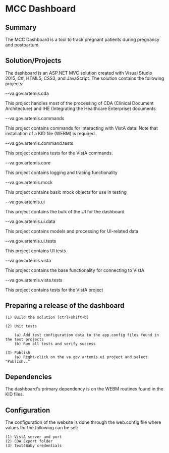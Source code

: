 # MCC Dashboard

## Summary

The MCC Dashboard is a tool to track pregnant patients during pregnancy and postpartum. 

## Solution/Projects 

The dashboard is an ASP.NET MVC solution created with Visual Studio 2015, C#, HTML5, CSS3, and JavaScript.  The solution contains the following
projects: 

--va.gov.artemis.cda 

This project handles most of the processing of CDA (Clinical Document Architecture) and IHE (Integrating the Healthcare Enterprise) documents 

--va.gov.artemis.commands 

This project contains commands for interacting with VistA data. Note that installation of a KID file (WEBM) is required. 

--va.gov.artemis.command.tests 

This project contains tests for the VistA commands. 

--va.gov.artemis.core 

This project contains logging and tracing functionality 

--va.gov.artemis.mock 

This project contains basic mock objects for use in testing 

--va.gov.artemis.ui 

This project contains the bulk of the UI for the dashboard 

--va.gov.artemis.ui.data

This project contains models and processing for UI-related data 

--va.gov.artemis.ui.tests

This project contains UI tests 

--va.gov.artemis.vista

This project contains the base functionality for connecting to VistA

--va.gov.artemis.vista.tests

This project contains tests for the VistA project 

## Preparing a release of the dashboard 

	(1) Build the solution (ctrl+shift+b)

	(2) Unit tests 

		(a) Add test configuration data to the app.config files found in the test projects 
		(b) Run all tests and verify success 

	(3) Publish 
		(a) Right-click on the va.gov.artemis.ui project and select "Publish.."

## Dependencies 

The dashboard's primary dependency is on the WEBM routines found in the KID files. 

## Configuration 

The configuration of the website is done through the web.config file where values for the following can be set: 

	(1) VistA server and port
	(2) CDA Export folder 
	(3) Text4Baby credentials 
